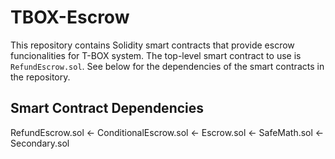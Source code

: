 # TBOX-Escrow

This repository contains Solidity smart contracts that provide escrow funcionalities for T-BOX system. The top-level smart contract to use is `RefundEscrow.sol`. See below for the dependencies of the smart contracts in the repository.

## Smart Contract Dependencies
RefundEscrow.sol
<- ConditionalEscrow.sol
   <- Escrow.sol
      <- SafeMath.sol
      <- Secondary.sol
